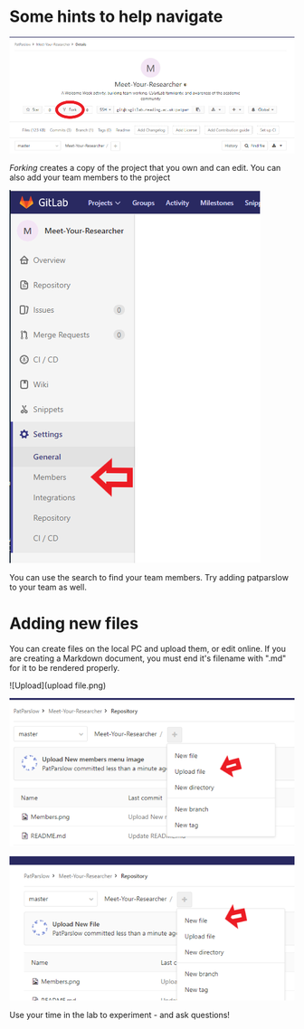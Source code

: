 Some hints to help navigate
=====

![Forking](fork.png)

*Forking* creates a copy of the project that you own and can edit.  You can also add your team members to the project

![Members](Members.png)

You can use the search to find your team members.  Try adding patparslow to your team as well.

Adding new files
=====

You can create files on the local PC and upload them, or edit online.  If you are creating a Markdown document, you must end it's filename with ".md" for it to be rendered properly.

![Upload](upload file.png)

![Upload menu item](upload-file-item.png)

![add a new file](newfile.png)

Use your time in the lab to experiment - and ask questions!